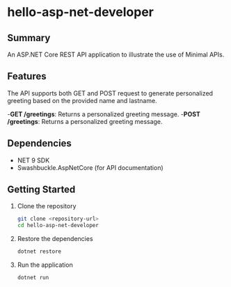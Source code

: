 # hello-asp-net-developer

## Summary
An ASP.NET Core REST API application to illustrate the use of Minimal APIs.

## Features
The API supports both GET and POST request to generate personalized greeting based on the provided name and lastname.

-**GET /greetings**: Returns a personalized greeting message.
-**POST /greetings**: Returns a personalized greeting message.


## Dependencies
- NET 9 SDK
- Swashbuckle.AspNetCore (for API documentation)

## Getting Started
1. Clone the repository
    ```bash
    git clone <repository-url>
    cd hello-asp-net-developer 
    ```
2. Restore the dependencies
    ```bash
    dotnet restore
    ```
3. Run the application
    ```bash
    dotnet run 
    ```
